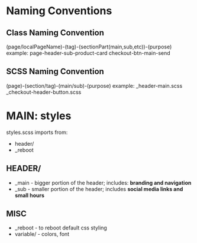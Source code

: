 # Naming Conventions

## Class Naming Convention
(page/localPageName)-(tag)-(sectionPart(main,sub,etc))-(purpose)
example: page-header-sub-product-card
        checkout-btn-main-send

## SCSS Naming Convention
(page)-(section/tag)-(main/sub)-(purpose)
example: _header-main.scss
        _checkout-header-button.scss

# MAIN: styles
styles.scss imports from:
- header/
- _reboot

## HEADER/
- _main - bigger portion of the header; includes: __branding and navigation__
- _sub - smaller portion of the header; includes __social media links and small hours__

## MISC
- _reboot - to reboot default css styling
- variable/ - colors, font